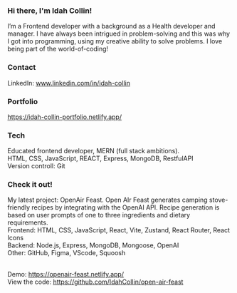 ### Hi there, I'm Idah Collin!

I’m a Frontend developer with a background as a Health developer and manager. I have always been intrigued in problem-solving and this was why I got into programming, using my creative ability to solve problems. I love being part of the world-of-coding!

### Contact

LinkedIn: www.linkedin.com/in/idah-collin

### Portfolio

https://idah-collin-portfolio.netlify.app/

### Tech

Educated frontend developer, MERN (full stack ambitions). <br>
HTML, CSS, JavaScript, REACT, Express, MongoDB, RestfulAPI<br>
Version controll: Git

### Check it out!

My latest project: OpenAir Feast. Open AIr Feast generates camping stove-friendly recipes by integrating with the OpenAI API. Recipe generation is based on user prompts of one to three ingredients and dietary requirements. <br>
Frontend: HTML, CSS, JavaScript, React, Vite, Zustand, React Router, React Icons<br>
Backend: Node.js, Express, MongoDB, Mongoose, OpenAI<br>
Other: GitHub, Figma, VScode, Squoosh<br><br>

Demo: https://openair-feast.netlify.app/<br>
View the code: https://github.com/IdahCollin/open-air-feast<br>

<!--
**IdahCollin/IdahCollin** is a ✨ _special_ ✨ repository because its `README.md` (this file) appears on your GitHub profile.

Here are some ideas to get you started:

- 🔭 I’m currently working on ...
- 🌱 I’m currently learning ...
- 👯 I’m looking to collaborate on ...
- 🤔 I’m looking for help with ...
- 💬 Ask me about ...
- 📫 How to reach me: ...
- 😄 Pronouns: ...
- ⚡ Fun fact: ...
-->
